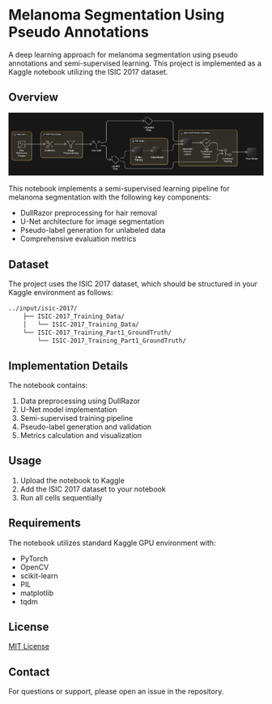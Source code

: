 # Melanoma Segmentation Using Pseudo Annotations

A deep learning approach for melanoma segmentation using pseudo annotations and semi-supervised learning. This project is implemented as a Kaggle notebook utilizing the ISIC 2017 dataset.

## Overview

![Model](images/model_diagram.png)

This notebook implements a semi-supervised learning pipeline for melanoma segmentation with the following key components:
- DullRazor preprocessing for hair removal
- U-Net architecture for image segmentation
- Pseudo-label generation for unlabeled data
- Comprehensive evaluation metrics

## Dataset

The project uses the ISIC 2017 dataset, which should be structured in your Kaggle environment as follows:

```
../input/isic-2017/
    ├── ISIC-2017_Training_Data/
    │   └── ISIC-2017_Training_Data/
    └── ISIC-2017_Training_Part1_GroundTruth/
        └── ISIC-2017_Training_Part1_GroundTruth/
```

## Implementation Details

The notebook contains:
1. Data preprocessing using DullRazor
2. U-Net model implementation
3. Semi-supervised training pipeline
4. Pseudo-label generation and validation
5. Metrics calculation and visualization

## Usage

1. Upload the notebook to Kaggle
2. Add the ISIC 2017 dataset to your notebook
3. Run all cells sequentially

## Requirements

The notebook utilizes standard Kaggle GPU environment with:
- PyTorch
- OpenCV
- scikit-learn
- PIL
- matplotlib
- tqdm

## License

[MIT License](LICENSE)


## Contact

For questions or support, please open an issue in the repository.
